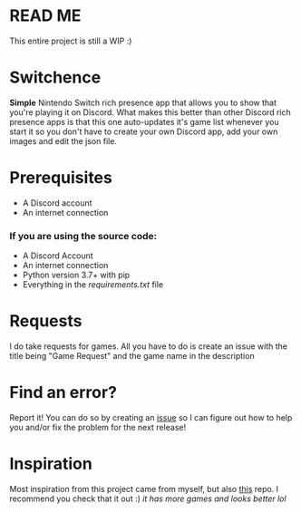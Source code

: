 # READ ME
This entire project is still a WIP :)

# Switchence
**Simple** Nintendo Switch rich presence app that allows you to show that you're playing it on Discord. What makes this better than other Discord rich presence apps is that this one auto-updates it's game list whenever you start it so you don't have to create your own Discord app, add your own images and edit the json file.

# Prerequisites
* A Discord account
* An internet connection

### If you are using the source code:
* A Discord Account
* An internet connection
* Python version 3.7+ with pip
* Everything in the *requirements.txt* file

# Requests
I do take requests for games. All you have to do is create an issue with the title being "Game Request" and the game name in the description

# Find an error?
Report it! You can do so by creating an [issue](https://github.com/Aethese/Switchence/issues/) so I can figure out how to help you and/or fix the problem for the next release!

# Inspiration
Most inspiration from this project came from myself, but also [this](https://github.com/Da532/NS-RPC) repo. I recommend you check that it out :) *it has more games and looks better lol*
